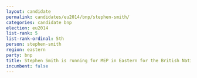 ```yaml
---
layout: candidate
permalink: candidates/eu2014/bnp/stephen-smith/
categories: candidate bnp
election: eu2014
list-rank: 5
list-rank-ordinal: 5th
person: stephen-smith
region: eastern
party: bnp
title: Stephen Smith is running for MEP in Eastern for the British National Party
incumbent: false
---
```

